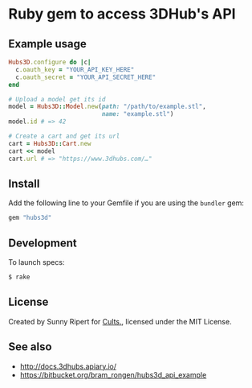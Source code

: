 Ruby gem to access 3DHub's API
==============================

Example usage
-------------

```rb
Hubs3D.configure do |c|
  c.oauth_key = "YOUR_API_KEY_HERE"
  c.oauth_secret = "YOUR_API_SECRET_HERE"
end

# Upload a model get its id
model = Hubs3D::Model.new(path: "/path/to/example.stl",
                          name: "example.stl")
model.id # => 42

# Create a cart and get its url
cart = Hubs3D::Cart.new
cart << model
cart.url # => "https://www.3dhubs.com/…"
```

Install
-------

Add the following line to your Gemfile if you are using the `bundler` gem:

```rb
gem "hubs3d"
```


Development
-----------

To launch specs:

```sh
$ rake
```


License
-------

Created by Sunny Ripert for [Cults.](https://cults3d.com),
licensed under the MIT License.


See also
--------

- http://docs.3dhubs.apiary.io/
- https://bitbucket.org/bram_rongen/hubs3d_api_example
